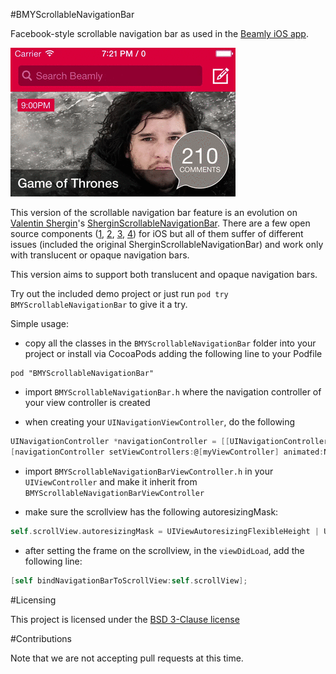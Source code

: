 #BMYScrollableNavigationBar

Facebook-style scrollable navigation bar as used in the [Beamly iOS app](https://itunes.apple.com/gb/app/beamly-tv-by-zeebox/id454689266?mt=8).

![1](./images/ScrollableNavigationBar.gif)

This version of the scrollable navigation bar feature is an evolution on [Valentin Shergin](https://github.com/shergin)'s [SherginScrollableNavigationBar](https://github.com/shergin/SherginScrollableNavigationBar). There are a few open source components ([1](https://github.com/andreamazz/AMScrollingNavbar), [2](https://github.com/telly/TLYShyNavBar), [3](https://github.com/luugiathuy/GTScrollNavigationBar), [4](https://github.com/justinswart/JSCollapsingNavBarViewController)) for iOS but all of them suffer of different issues (included the original SherginScrollableNavigationBar) and work only with translucent or opaque navigation bars.

This version aims to support both translucent and opaque navigation bars.

Try out the included demo project or just run `pod try BMYScrollableNavigationBar` to give it a try.

Simple usage:

- copy all the classes in the `BMYScrollableNavigationBar` folder into your project or install via CocoaPods adding the following line to your Podfile

```
pod "BMYScrollableNavigationBar"
```

- import `BMYScrollableNavigationBar.h` where the navigation controller of your view controller is created

- when creating your `UINavigationViewController`, do the following

``` objective-c
UINavigationController *navigationController = [[UINavigationController alloc] initWithNavigationBarClass:[BMYScrollableNavigationBar class] toolbarClass:nil];
[navigationController setViewControllers:@[myViewController] animated:NO];
```

- import `BMYScrollableNavigationBarViewController.h` in your `UIViewController` and make it inherit from `BMYScrollableNavigationBarViewController`

- make sure the scrollview has the following autoresizingMask:

``` objective-c
self.scrollView.autoresizingMask = UIViewAutoresizingFlexibleHeight | UIViewAutoresizingFlexibleWidth;
```

- after setting the frame on the scrollview, in the `viewDidLoad`, add the following line:

``` objective-c
[self bindNavigationBarToScrollView:self.scrollView];
```

#Licensing

This project is licensed under the [BSD 3-Clause license](http://opensource.org/licenses/BSD-3-Clause)

#Contributions

Note that we are not accepting pull requests at this time.
